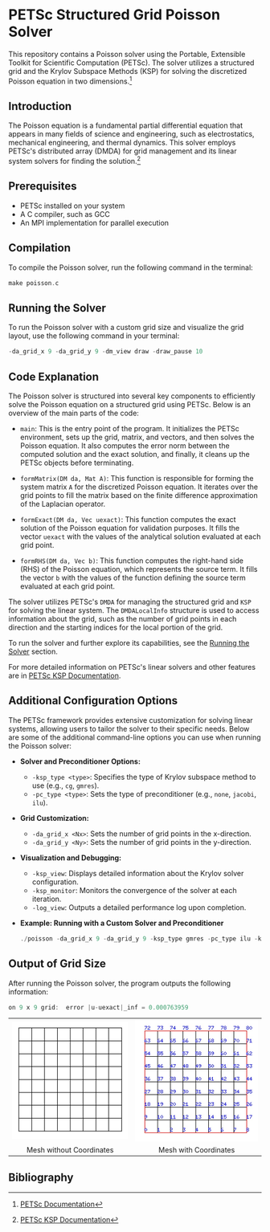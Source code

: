 # PETSc Structured Grid Poisson Solver

This repository contains a Poisson solver using the Portable, Extensible Toolkit for Scientific Computation (PETSc). The solver utilizes a structured grid and the Krylov Subspace Methods (KSP) for solving the discretized Poisson equation in two dimensions.[^1]

## Introduction

The Poisson equation is a fundamental partial differential equation that appears in many fields of science and engineering, such as electrostatics, mechanical engineering, and thermal dynamics. This solver employs PETSc's distributed array (DMDA) for grid management and its linear system solvers for finding the solution.[^2]

## Prerequisites

- PETSc installed on your system
- A C compiler, such as GCC
- An MPI implementation for parallel execution

## Compilation

To compile the Poisson solver, run the following command in the terminal:

```c
make poisson.c
```

## Running the Solver

To run the Poisson solver with a custom grid size and visualize the grid layout, use the following command in your terminal:

```c
-da_grid_x 9 -da_grid_y 9 -dm_view draw -draw_pause 10
```

## Code Explanation

The Poisson solver is structured into several key components to efficiently solve the Poisson equation on a structured grid using PETSc. Below is an overview of the main parts of the code:

- `main`: This is the entry point of the program. It initializes the PETSc environment, sets up the grid, matrix, and vectors, and then solves the Poisson equation. It also computes the error norm between the computed solution and the exact solution, and finally, it cleans up the PETSc objects before terminating.

- `formMatrix(DM da, Mat A)`: This function is responsible for forming the system matrix `A` for the discretized Poisson equation. It iterates over the grid points to fill the matrix based on the finite difference approximation of the Laplacian operator.

- `formExact(DM da, Vec uexact)`: This function computes the exact solution of the Poisson equation for validation purposes. It fills the vector `uexact` with the values of the analytical solution evaluated at each grid point.

- `formRHS(DM da, Vec b)`: This function computes the right-hand side (RHS) of the Poisson equation, which represents the source term. It fills the vector `b` with the values of the function defining the source term evaluated at each grid point.

The solver utilizes PETSc's `DMDA` for managing the structured grid and `KSP` for solving the linear system. The `DMDALocalInfo` structure is used to access information about the grid, such as the number of grid points in each direction and the starting indices for the local portion of the grid.

To run the solver and further explore its capabilities, see the [Running the Solver](#running-the-solver) section.

For more detailed information on PETSc's linear solvers and other features are in [PETSc KSP Documentation](https://petsc.org/main/manualpages/KSP/KSP/).


## Additional Configuration Options

The PETSc framework provides extensive customization for solving linear systems, allowing users to tailor the solver to their specific needs. Below are some of the additional command-line options you can use when running the Poisson solver:

- **Solver and Preconditioner Options:**
  - `-ksp_type <type>`: Specifies the type of Krylov subspace method to use (e.g., `cg`, `gmres`).
  - `-pc_type <type>`: Sets the type of preconditioner (e.g., `none`, `jacobi`, `ilu`).

- **Grid Customization:**
  - `-da_grid_x <Nx>`: Sets the number of grid points in the x-direction.
  - `-da_grid_y <Ny>`: Sets the number of grid points in the y-direction.

- **Visualization and Debugging:**
  - `-ksp_view`: Displays detailed information about the Krylov solver configuration.
  - `-ksp_monitor`: Monitors the convergence of the solver at each iteration.
  - `-log_view`: Outputs a detailed performance log upon completion.

- **Example: Running with a Custom Solver and Preconditioner**
  ```c
  ./poisson -da_grid_x 9 -da_grid_y 9 -ksp_type gmres -pc_type ilu -ksp_monitor
  ```

## Output of Grid Size
After running the Poisson solver, the program outputs the following information:
```c
on 9 x 9 grid:  error |u-uexact|_inf = 0.000763959
```
<p align="center">
  <table>
    <tr>
      <td><img src="https://raw.githubusercontent.com/ubsuny/ShallowWater-CP2P2024/main/src/mesh_poisson_no_cordinates.jpg" alt="Mesh without Coordinates" width="100%"/></td>
      <td><img src="https://raw.githubusercontent.com/ubsuny/ShallowWater-CP2P2024/main/src/mesh_poisson_with_cordinates.jpg" alt="Mesh with Coordinates" width="100%"/></td>
    </tr>
    <tr>
      <td align="center">Mesh without Coordinates</td>
      <td align="center">Mesh with Coordinates</td>
    </tr>
  </table>
</p>


## Bibliography

[^1]: [PETSc Documentation](https://petsc.org/release/)
[^2]: [PETSc KSP Documentation](https://petsc.org/main/manualpages/KSP/KSP/)
